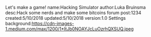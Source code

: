 Let's make a game!
	name:Hacking Simulator
	author:Luka Bruinsma
	desc:Hack some nerds and make some bitcoins
	forum post:1234
	created:5/10/2018
	updated:5/10/2018
	version:1.0
Settings
	background:https://cdn-images-1.medium.com/max/1200/1*ItJb0NOAYJcLuOzrhQXSUQ.jpeg
